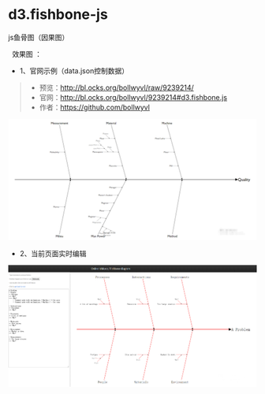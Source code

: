 # d3.fishbone-js
js鱼骨图（因果图）

 
效果图 ：
 - 1、官网示例（data.json控制数据）
> - 预览：http://bl.ocks.org/bollwyvl/raw/9239214/
> - 官网：http://bl.ocks.org/bollwyvl/9239214#d3.fishbone.js
> - 作者：https://github.com/bollwyvl 
 <img src="show/1.png" >
 
 
 - 2、当前页面实时编辑 
 <img src="show/2.png" >
 
 

